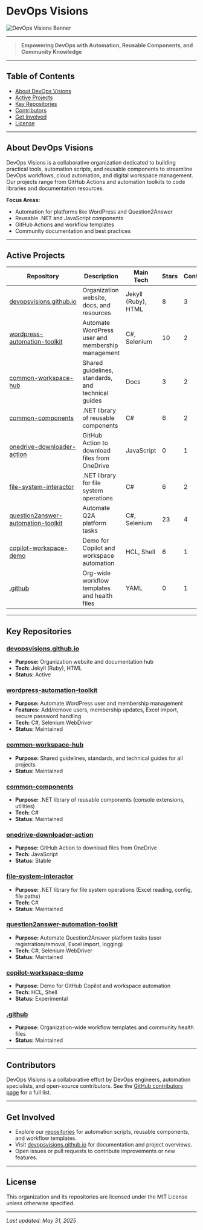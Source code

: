 # DevOps Visions

![DevOps Visions Banner](https://devopsvisions.github.io/assets/img/banner.png)

---

> **Empowering DevOps with Automation, Reusable Components, and Community Knowledge**

---

## Table of Contents
- [About DevOps Visions](#about-devops-visions)
- [Active Projects](#active-projects)
- [Key Repositories](#key-repositories)
- [Contributors](#contributors)
- [Get Involved](#get-involved)
- [License](#license)

---

## About DevOps Visions
DevOps Visions is a collaborative organization dedicated to building practical tools, automation scripts, and reusable components to streamline DevOps workflows, cloud automation, and digital workspace management. Our projects range from GitHub Actions and automation toolkits to code libraries and documentation resources.

**Focus Areas:**
- Automation for platforms like WordPress and Question2Answer
- Reusable .NET and JavaScript components
- GitHub Actions and workflow templates
- Community documentation and best practices

---

## Active Projects

| Repository | Description | Main Tech | Stars | Contributors |
|------------|-------------|-----------|-------|--------------|
| [devopsvisions.github.io](https://github.com/DevOpsVisions/devopsvisions.github.io) | Organization website, docs, and resources | Jekyll (Ruby), HTML | 8 | 3 |
| [wordpress-automation-toolkit](https://github.com/DevOpsVisions/wordpress-automation-toolkit) | Automate WordPress user and membership management | C#, Selenium | 10 | 2 |
| [common-workspace-hub](https://github.com/DevOpsVisions/common-workspace-hub) | Shared guidelines, standards, and technical guides | Docs | 3 | 2 |
| [common-components](https://github.com/DevOpsVisions/common-components) | .NET library of reusable components | C# | 6 | 2 |
| [onedrive-downloader-action](https://github.com/DevOpsVisions/onedrive-downloader-action) | GitHub Action to download files from OneDrive | JavaScript | 0 | 1 |
| [file-system-interactor](https://github.com/DevOpsVisions/file-system-interactor) | .NET library for file system operations | C# | 6 | 2 |
| [question2answer-automation-toolkit](https://github.com/DevOpsVisions/question2answer-automation-toolkit) | Automate Q2A platform tasks | C#, Selenium | 23 | 4 |
| [copilot-workspace-demo](https://github.com/DevOpsVisions/copilot-workspace-demo) | Demo for Copilot and workspace automation | HCL, Shell | 6 | 1 |
| [.github](https://github.com/DevOpsVisions/.github) | Org-wide workflow templates and health files | YAML | 0 | 1 |

---

## Key Repositories

### [devopsvisions.github.io](https://github.com/DevOpsVisions/devopsvisions.github.io)
- **Purpose:** Organization website and documentation hub
- **Tech:** Jekyll (Ruby), HTML
- **Status:** Active

### [wordpress-automation-toolkit](https://github.com/DevOpsVisions/wordpress-automation-toolkit)
- **Purpose:** Automate WordPress user and membership management
- **Features:** Add/remove users, membership updates, Excel import, secure password handling
- **Tech:** C#, Selenium WebDriver
- **Status:** Maintained

### [common-workspace-hub](https://github.com/DevOpsVisions/common-workspace-hub)
- **Purpose:** Shared guidelines, standards, and technical guides for all projects
- **Status:** Maintained

### [common-components](https://github.com/DevOpsVisions/common-components)
- **Purpose:** .NET library of reusable components (console extensions, utilities)
- **Tech:** C#
- **Status:** Maintained

### [onedrive-downloader-action](https://github.com/DevOpsVisions/onedrive-downloader-action)
- **Purpose:** GitHub Action to download files from OneDrive
- **Tech:** JavaScript
- **Status:** Stable

### [file-system-interactor](https://github.com/DevOpsVisions/file-system-interactor)
- **Purpose:** .NET library for file system operations (Excel reading, config, file paths)
- **Tech:** C#
- **Status:** Maintained

### [question2answer-automation-toolkit](https://github.com/DevOpsVisions/question2answer-automation-toolkit)
- **Purpose:** Automate Question2Answer platform tasks (user registration/removal, Excel import, logging)
- **Tech:** C#, Selenium WebDriver
- **Status:** Maintained

### [copilot-workspace-demo](https://github.com/DevOpsVisions/copilot-workspace-demo)
- **Purpose:** Demo for GitHub Copilot and workspace automation
- **Tech:** HCL, Shell
- **Status:** Experimental

### [.github](https://github.com/DevOpsVisions/.github)
- **Purpose:** Organization-wide workflow templates and community health files
- **Status:** Maintained

---

## Contributors
DevOps Visions is a collaborative effort by DevOps engineers, automation specialists, and open-source contributors. See the [GitHub contributors page](https://github.com/DevOpsVisions) for a full list.

---

## Get Involved
- Explore our [repositories](https://github.com/DevOpsVisions) for automation scripts, reusable components, and workflow templates.
- Visit [devopsvisions.github.io](https://devopsvisions.github.io) for documentation and project overviews.
- Open issues or pull requests to contribute improvements or new features.

---

## License
This organization and its repositories are licensed under the MIT License unless otherwise specified.

---

*Last updated: May 31, 2025*
